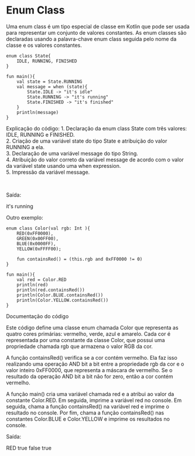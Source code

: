 <!DOCTYPE html>
<html lang="pt-br">
<head>
    <meta charset="UTF-8">
    <meta http-equiv="X-UA-Compatible" content="IE=edge">
    <meta name="viewport" content="width=device-width, initial-scale=1.0">
    <title>Document</title>
</head>
<body>
    <h1>Enum Class</h1>
    
<p>Uma enum class é um tipo especial de classe em Kotlin que pode ser usada para representar um conjunto de valores constantes. As enum classes são declaradas usando a palavra-chave enum class seguida pelo nome da classe e os valores constantes.</p>

    enum class State{
        IDLE, RUNNING, FINISHED
    }
    
    fun main(){
        val state = State.RUNNING
        val message = when (state){
            State.IDLE -> "it's idle"
            State.RUNNING -> "it's running"
            State.FINISHED -> "it's finished"
        }
        println(message)
    }

<p>Explicação do código:
    1. Declaração da enum class State com três valores: IDLE, RUNNING e FINISHED.<br>
    2. Criação de uma variável state do tipo State e atribuição do valor RUNNING a ela.<br>
    3. Declaração de uma variável message do tipo String.<br>
    4. Atribuição do valor correto da variável message de acordo com o valor da variável state usando uma when expression.<br>
    5. Impressão da variável message.</p><br>
       
 <p>Saída:</p> 
    <p> it's running</p>

 <p>Outro exemplo: </p>

    enum class Color(val rgb: Int ){
        RED(0xFF0000),
        GREEN(0x00FF00),
        BLUE(0x0000FF),
        YELLOW(0xFFFF00);
        
        fun containsRed() = (this.rgb and 0xFF0000 != 0)
    }
    
    fun main(){
        val red = Color.RED
        println(red)
        println(red.containsRed())
        println(Color.BLUE.containsRed())
        println(Color.YELLOW.containsRed())
    }
<p>
    Documentação do código<br>
    
 Este código define uma classe enum chamada Color que representa as quatro cores primárias: vermelho, verde, azul e amarelo. Cada cor é representada por uma constante da classe Color, que possui uma propriedade chamada rgb que armazena o valor RGB da cor.
    
 A função containsRed() verifica se a cor contém vermelho. Ela faz isso realizando uma operação AND bit a bit entre a propriedade rgb da cor e o valor inteiro 0xFF0000, que representa a máscara de vermelho. Se o resultado da operação AND bit a bit não for zero, então a cor contém vermelho.
 
 A função main() cria uma variável chamada red e a atribui ao valor da constante Color.RED. Em seguida, imprime a variável red no console. Em seguida, chama a função containsRed() na variável red e imprime o resultado no console. Por fim, chama a função containsRed() nas constantes Color.BLUE e Color.YELLOW e imprime os resultados no console.
    
Saída:
  
RED
true
false
true</p>
</body>
</html>
